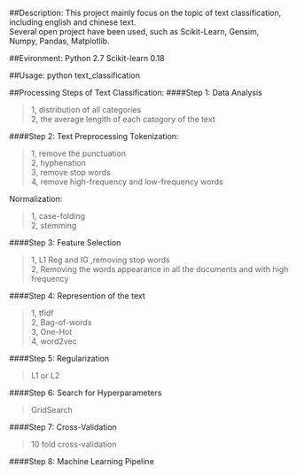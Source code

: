 ##Description:
This project mainly focus on the topic of text classification, including english and chinese text.<br />
Several open project have been used, such as Scikit-Learn, Gensim, Numpy, Pandas, Matplotlib. <br />

##Evironment:
Python 2.7
Scikit-learn 0.18

##Usage:
python text_classification 

##Processing Steps of Text Classification:
####Step 1: Data Analysis
>1, distribution of all categories <br/>
>2, the average lengith of each catogory of the text<br />

####Step 2: Text Preprocessing
Tokenization:
>1, remove the punctuation <br />
>2, hyphenation <br/>
>3, remove stop words <br/>
>4, remove high-frequency and low-frequency words <br />

Normalization:
>1, case-folding <br />
>2, stemming <br />

####Step 3: Feature Selection
>1, L1 Reg and IG ,removing stop words <br />
>2, Removing the words appearance in all the documents and with high frequency <br />

####Step 4: Represention of the text
>1, tfidf <br />
>2, Bag-of-words <br />
>3, One-Hot <br />
>4, word2vec <br />

####Step 5: Regularization
>L1 or L2 <br />

####Step 6: Search for Hyperparameters
>GridSearch <br />

####Step 7: Cross-Validation
>10 fold cross-validation <br />

####Step 8: Machine Learning Pipeline

